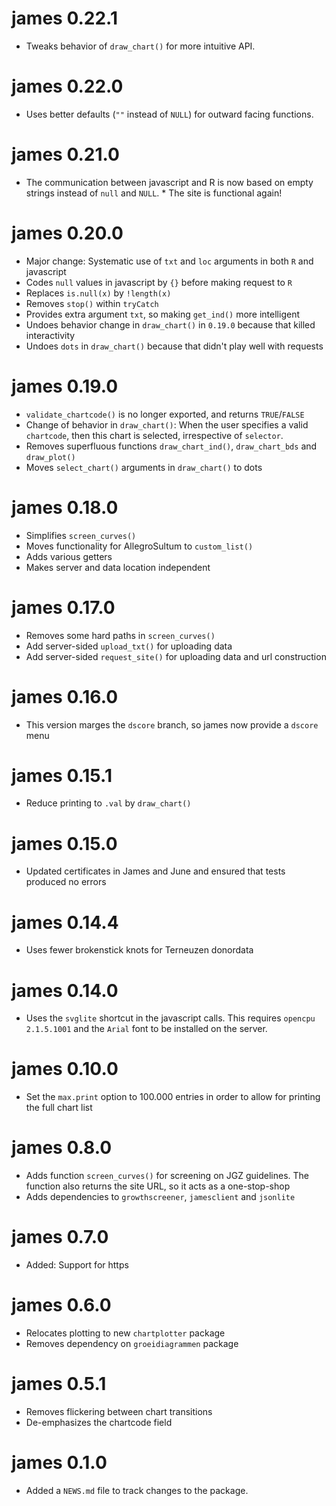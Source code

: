 # james 0.22.1

* Tweaks behavior of `draw_chart()` for more intuitive API.

# james 0.22.0

* Uses better defaults (`""` instead of `NULL`) for outward facing functions.

# james 0.21.0

* The communication between javascript and R is now based on empty strings instead of `null` and `NULL`. * The site is functional again!

# james 0.20.0

* Major change: Systematic use of `txt` and `loc` arguments in both `R` and javascript
* Codes `null` values in javascript by `{}` before making request to `R`
* Replaces `is.null(x)` by `!length(x)`
* Removes `stop()` within `tryCatch`
* Provides extra argument `txt`, so making `get_ind()` more intelligent
* Undoes behavior change in `draw_chart()` in `0.19.0` because that killed interactivity
* Undoes `dots` in `draw_chart()` because that didn't play well with requests

# james 0.19.0

* `validate_chartcode()` is no longer exported, and returns `TRUE`/`FALSE`
* Change of behavior in `draw_chart()`: When the user specifies a valid `chartcode`, then this chart is selected, irrespective of `selector`.
* Removes superfluous functions `draw_chart_ind()`, `draw_chart_bds` and `draw_plot()`
* Moves `select_chart()` arguments in `draw_chart()` to dots

# james 0.18.0

* Simplifies `screen_curves()`
* Moves functionality for AllegroSultum to `custom_list()`
* Adds various getters
* Makes server and data location independent

# james 0.17.0 

* Removes some hard paths in `screen_curves()`
* Add server-sided `upload_txt()` for uploading data
* Add server-sided `request_site()` for uploading data and url construction

# james 0.16.0 

* This version marges the `dscore` branch, so james now provide a `dscore` menu

# james 0.15.1 

* Reduce printing to `.val` by `draw_chart()`

# james 0.15.0

* Updated certificates in James and June and ensured that tests produced no errors

# james 0.14.4

* Uses fewer brokenstick knots for Terneuzen donordata

# james 0.14.0

* Uses the `svglite` shortcut in the javascript calls. This requires `opencpu 2.1.5.1001` and the `Arial` font to be installed on the server. 

# james 0.10.0

* Set the `max.print` option to 100.000 entries in order to allow for printing the full chart list

# james 0.8.0

* Adds function `screen_curves()` for screening on JGZ guidelines. The function 
also returns the site URL, so it acts as a one-stop-shop
* Adds dependencies to `growthscreener`, `jamesclient` and `jsonlite`

# james 0.7.0 

* Added: Support for https

# james 0.6.0 

* Relocates plotting to new `chartplotter` package
* Removes dependency on `groeidiagrammen` package

# james 0.5.1

* Removes flickering between chart transitions
* De-emphasizes the chartcode field

# james 0.1.0

* Added a `NEWS.md` file to track changes to the package.
